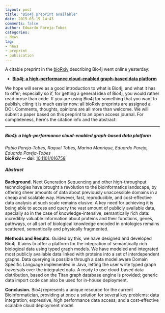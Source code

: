 ```yaml
---
layout: post
title: "Bio4j preprint available"
date: 2015-03-19 14:43
comments: false
author: Eduardo Pareja-Tobes
categories:
- News
tag:
- news
- preprint
- publication
---
```


A citable preprint in the [bioRxiv][bioRxiv] describing Bio4j went online yesterday:

- **[Bio4j: a high-performance cloud-enabled graph-based data platform][Bio4j preprint]**

We hope will serve as a good introduction to what is Bio4j, and what it has to offer; especially so if, for getting a general idea of Bio4j, you would rather read prose than code. If you are using Bio4j for something that you want to publish, citing it is much easier now: all bioRxiv preprints are assigned a DOI. Comments, thoughts, opinions are all more than welcome. We will submit a paper based on this preprint to an open access journal. For completeness, here's the citation info and the abstract:

----

##### Bio4j: a high-performance cloud-enabled graph-based data platform

_Pablo Pareja-Tobes, Raquel Tobes, Marina Manrique, Eduardo Pareja, Eduardo Pareja-Tobes_ <br/>
**bioRxiv** -- **doi**: [10.1101/016758](http://dx.doi.org/10.1101/016758)

##### Abstract

**Background.** Next Generation Sequencing and other high-throughput technologies have brought a revolution to the bioinformatics landscape, by offering sheer amounts of data about previously unaccessible domains in a cheap and scalable way. However, fast, reproducible, and cost-effective data analysis at such scale remains elusive. A key need for achieving it is being able to access and query the vast amount of publicly available data, specially so in the case of knowledge-intensive, semantically rich data: incredibly valuable information about proteins and their functions, genes, pathways, or all sort of biological knowledge encoded in ontologies remains scattered, semantically and physically fragmented.

**Methods and Results.** Guided by this, we have designed and developed Bio4j. It aims to offer a platform for the integration of semantically rich biological data using typed graph models. We have modeled and integrated most publicly available data linked with proteins into a set of interdependent graphs. Data querying is possible through a data model aware Domain Specific Language implemented in Java, letting the user write typed graph traversals over the integrated data. A ready to use cloud-based data distribution, based on the Titan graph database engine is provided; generic data import code can also be used for in-house deployment.

**Conclusion.** Bio4j represents a unique resource for the current Bioinformatician, providing at once a solution for several key problems: data integration; expressive, high performance data access; and a cost-effective scalable cloud deployment model.

[Bio4j preprint]: http://biorxiv.org/content/early/2015/03/20/016758
[bioRxiv]: http://biorxiv.org/